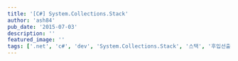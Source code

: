 ```yaml
---
title: '[C#] System.Collections.Stack'
author: 'ash84'
pub_date: '2015-07-03'
description: ''
featured_image: ''
tags: ['.net', 'c#', 'dev', 'System.Collections.Stack', '스택', '후입선출']
---
```



<script src="https://gist.github.com/4403948.js"></script>



